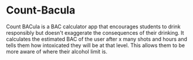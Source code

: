 # Count-Bacula

Count BACula is a BAC calculator app that encourages students to drink responsibly but doesn't exaggerate the consequences of their drinking. It calculates the estimated BAC of the user after x many shots and hours and tells them how intoxicated they will be at that level. This allows them to be more aware of where their alcohol limit is. 
